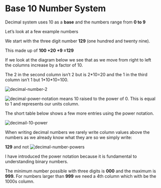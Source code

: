 # Base 10 Number System

Decimal system uses 10 as a **base** and the numbers range from **0 to 9**

Let’s look at a few example numbers

We start with the three digit number **129** (one hundred and twenty nine).

This made up of **100 +20 +9 =129**

If we look at the diagram below we see that as we move from right to left the columns increase by a factor of 10.

The 2 in the second column isn’t 2 but is 2\*10=20 and the 1 in the third column isn’t 1 but 1\*10\*10=100.

![decimal-number-2](http://www.steves-internet-guide.com/wp-content/uploads/decimal-number-2.jpg)

![decimal-power-notation](http://www.steves-internet-guide.com/wp-content/uploads/decimal-power-notation.jpg) means 10 raised to the power of 0. This is equal to 1 and represents our units column.

The short table below shows a few more entries using the power notation.

![decimail-10-power](http://www.steves-internet-guide.com/wp-content/uploads/decimail-10-power.jpg)

When writing decimal numbers we rarely write column values above the numbers as we already know what they are so we simply write:

**129** and not ![decimal-number-powers](http://www.steves-internet-guide.com/wp-content/uploads/decimal-number-powers.jpg)

I have introduced the power notation because it is fundamental to understanding binary numbers.

The minimum number possible with three digits is **000** and the maximum is **999.** For numbers larger than **999** we need a 4th column which with be the 1000s column.
